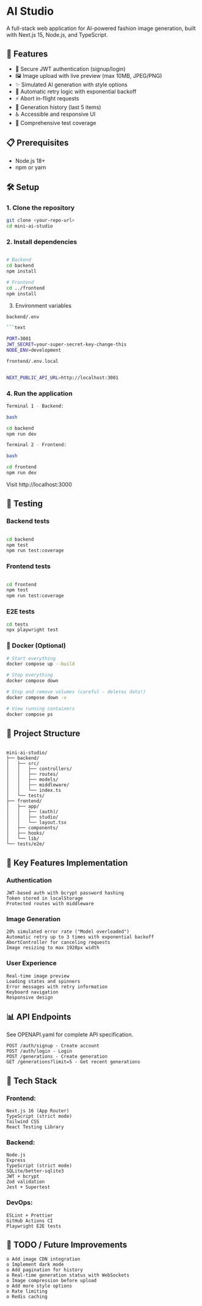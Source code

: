 # AI Studio

A full-stack web application for AI-powered fashion image generation, built with Next.js 15, Node.js, and TypeScript.

## 🚀 Features

- 🔐 Secure JWT authentication (signup/login)
- 🖼️ Image upload with live preview (max 10MB, JPEG/PNG)
- ✨ Simulated AI generation with style options
- 🔄 Automatic retry logic with exponential backoff
- ⚡ Abort in-flight requests
- 📜 Generation history (last 5 items)
- ♿ Accessible and responsive UI
- 🎯 Comprehensive test coverage

## 📋 Prerequisites

- Node.js 18+
- npm or yarn

## 🛠️ Setup

### 1. Clone the repository

```bash
git clone <your-repo-url>
cd mini-ai-studio
```

### 2. Install dependencies

```bash

# Backend
cd backend
npm install

# Frontend
cd ../frontend
npm install
```

3. Environment variables

````bash
backend/.env

```text

PORT=3001
JWT_SECRET=your-super-secret-key-change-this
NODE_ENV=development
````

```bash
frontend/.env.local


NEXT_PUBLIC_API_URL=http://localhost:3001
```

### 4. Run the application

```bash
Terminal 1 - Backend:

bash

cd backend
npm run dev
```

```bash
Terminal 2 - Frontend:

bash

cd frontend
npm run dev
```

Visit http://localhost:3000

## 🧪 Testing

### Backend tests

```bash

cd backend
npm test
npm run test:coverage
```

### Frontend tests

```bash

cd frontend
npm test
npm run test:coverage
```

### E2E tests

```bash
cd tests
npx playwright test
```

### 🐳 Docker (Optional)

```bash
# Start everything
docker compose up --build

# Stop everything
docker compose down

# Stop and remove volumes (careful - deletes data!)
docker compose down -v

# View running containers
docker compose ps

```

## 📁 Project Structure

```text

mini-ai-studio/
├── backend/
│   ├── src/
│   │   ├── controllers/
│   │   ├── routes/
│   │   ├── models/
│   │   ├── middleware/
│   │   └── index.ts
│   └── tests/
├── frontend/
│   ├── app/
│   │   ├── (auth)/
│   │   ├── studio/
│   │   └── layout.tsx
│   ├── components/
│   ├── hooks/
│   └── lib/
└── tests/e2e/
```

## 🎯 Key Features Implementation

### Authentication

    JWT-based auth with bcrypt password hashing
    Token stored in localStorage
    Protected routes with middleware

### Image Generation

    20% simulated error rate ("Model overloaded")
    Automatic retry up to 3 times with exponential backoff
    AbortController for canceling requests
    Image resizing to max 1920px width

### User Experience

    Real-time image preview
    Loading states and spinners
    Error messages with retry information
    Keyboard navigation
    Responsive design

## 📊 API Endpoints

See OPENAPI.yaml for complete API specification.

    POST /auth/signup - Create account
    POST /auth/login - Login
    POST /generations - Create generation
    GET /generations?limit=5 - Get recent generations

## 🔧 Tech Stack

### Frontend:

    Next.js 16 (App Router)
    TypeScript (strict mode)
    Tailwind CSS
    React Testing Library

### Backend:

    Node.js
    Express
    TypeScript (strict mode)
    SQLite/better-sqlite3
    JWT + bcrypt
    Zod validation
    Jest + Supertest

### DevOps:

    ESLint + Prettier
    GitHub Actions CI
    Playwright E2E tests

## 📝 TODO / Future Improvements

```test
o Add image CDN integration
o Implement dark mode
o Add pagination for history
o Real-time generation status with WebSockets
o Image compression before upload
o Add more style options
o Rate limiting
o Redis caching
```

